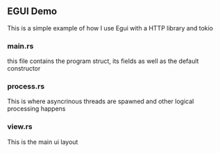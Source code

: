 ## EGUI Demo
This is a simple example of how I use Egui with a HTTP library and tokio


### main.rs
this file contains the program struct, its fields as well as the default constructor

### process.rs
This is where asyncrinous threads are spawned and other logical processing happens

### view.rs
This is the main ui layout 

